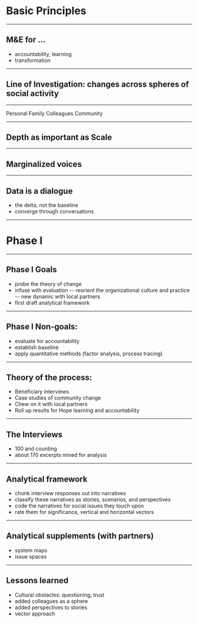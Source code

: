 # Basic Principles

---

## M&E for ...
- accountability, learning 
- transformation

---

## Line of Investigation: changes across spheres of social activity

---

Personal
Family
Colleagues
Community

---

## Depth as important as Scale

---

## Marginalized voices

---
 
## Data is a dialogue
- the delta, not the baseline
- converge through conversations

---
		
# Phase I

---

## Phase I Goals
- probe the theory of change
- infuse with evaluation
-- reorient the organizational culture and practice
-- new dynamic with local partners
- first draft analytical framework

---
		
## Phase I Non-goals:
- evaluate for accountability
- establish baseline
- apply quantitative methods (factor analysis, process tracing)

---

## Theory of the process:
- Beneficiary interviews
- Case studies of community change
- Chew on it with local partners
- Roll up results for Hope learning and accountability

---

## The Interviews
- 100 and counting
- about 170 excerpts mined for analysis

---

## Analytical framework
- chunk interview responses out into narratives
- classify these narratives as stories, scenarios, and perspectives
- code the narratives for social issues they touch upon
- rate them for significance, vertical and horizontal vectors

---

## Analytical supplements (with partners)
- system maps
- issue spaces

---

## Lessons learned
- Cultural obstacles: questioning, trust
- added colleagues as a sphere
- added perspectives to stories
- vector approach